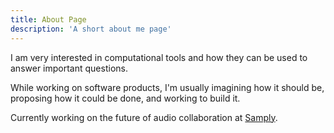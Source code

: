 ```yaml
---
title: About Page
description: 'A short about me page'
---
```


I am very interested in computational tools and how they can be used to answer important questions.

While working on software products, I'm usually imagining how it should be, proposing how it could be done, and working to build it.

Currently working on the future of audio collaboration at [Samply](https://samplyaudio.com).
